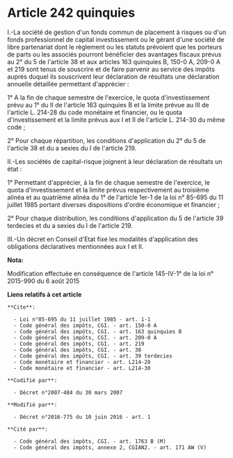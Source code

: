 # Article 242 quinquies

I.-La société de gestion d'un fonds commun de placement à risques ou d'un fonds professionnel de capital investissement ou le
gérant d'une société de libre partenariat dont le règlement ou les statuts prévoient que les porteurs de parts ou les
associés pourront bénéficier des avantages fiscaux prévus au 2° du 5 de l'article 38 et aux articles 163 quinquies B, 150-0
A, 
209-0 A et 219 sont tenus de souscrire et de faire parvenir au service des impôts auprès duquel ils souscrivent leur
déclaration de résultats une déclaration annuelle détaillée permettant d'apprécier : 

1° A la fin de chaque semestre de l'exercice, le quota d'investissement prévu au 1° du II de l'article 163 quinquies B et la
limite prévue au III de l'article L. 214-28 du code monétaire et financier, ou le quota d'investissement et la limite prévus
aux I et II de l'article L. 214-30 du même code ; 

2° Pour chaque répartition, les conditions d'application du 2° du 5 de l'article 38 et du a sexies du I de l'article 219. 

II.-Les sociétés de capital-risque joignent à leur déclaration de résultats un état : 

1° Permettant d'apprécier, à la fin de chaque semestre de l'exercice, le quota d'investissement et la limite prévus
respectivement au troisième alinéa et au quatrième alinéa du 1° de l'article 1er-1 de la loi n° 85-695 du 11 juillet 1985
portant diverses dispositions d'ordre économique et financier ; 

2° Pour chaque distribution, les conditions d'application du 5 de l'article 39 terdecies et du a sexies du I de l'article
219. 

III.-Un décret en Conseil d'Etat fixe les modalités d'application des obligations déclaratives mentionnées aux I et II.

**Nota:**

Modification effectuée en conséquence de l'article 145-IV-1° de la loi n° 2015-990 du 6 août 2015

**Liens relatifs à cet article**

	**Cite**:

	  - Loi n°85-695 du 11 juillet 1985 - art. 1-1
	  - Code général des impôts, CGI. - art. 150-0 A
	  - Code général des impôts, CGI. - art. 163 quinquies B
	  - Code général des impôts, CGI. - art. 209-0 A
	  - Code général des impôts, CGI. - art. 219
	  - Code général des impôts, CGI. - art. 38
	  - Code général des impôts, CGI. - art. 39 terdecies
	  - Code monétaire et financier - art. L214-28
	  - Code monétaire et financier - art. L214-30

	**Codifié par**:

	  - Décret n°2007-484 du 30 mars 2007

	**Modifié par**:

	  - Décret n°2016-775 du 10 juin 2016 - art. 1

	**Cité par**:

	  - Code général des impôts, CGI. - art. 1763 B (M)
	  - Code général des impôts, annexe 2, CGIAN2. - art. 171 AW (V)
